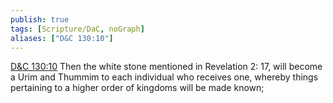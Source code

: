 ```yaml
---
publish: true
tags: [Scripture/DaC, noGraph]
aliases: ["D&C 130:10"]
---
```

[D&C 130:10](https://churchofjesuschrist.org/study/scriptures/dc-testament/dc/130?lang=eng&id=p10#p10) Then the white stone mentioned in Revelation 2: 17, will become a Urim and Thummim to each individual who receives one, whereby things pertaining to a higher order of kingdoms will be made known;

